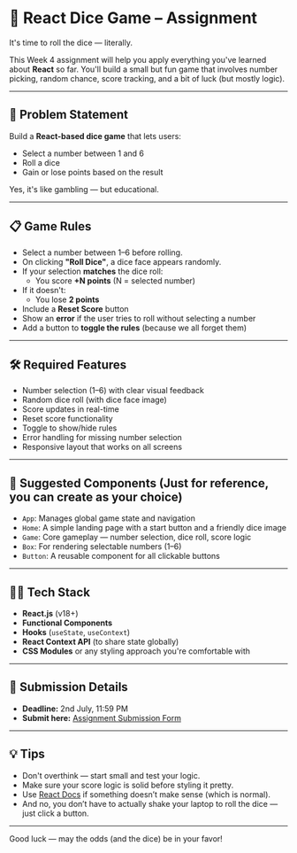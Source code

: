 # 🎲 React Dice Game – Assignment

It's time to roll the dice — literally.

This Week 4 assignment will help you apply everything you've learned about **React** so far. You'll build a small but fun game that involves number picking, random chance, score tracking, and a bit of luck (but mostly logic).

---

## 📝 Problem Statement

Build a **React-based dice game** that lets users:
- Select a number between 1 and 6
- Roll a dice
- Gain or lose points based on the result

Yes, it's like gambling — but educational.

---

## 📋 Game Rules

- Select a number between 1–6 before rolling.
- On clicking **"Roll Dice"**, a dice face appears randomly.
- If your selection **matches** the dice roll:
  - You score **+N points** (N = selected number)
- If it doesn't:
  - You lose **2 points**
- Include a **Reset Score** button
- Show an **error** if the user tries to roll without selecting a number
- Add a button to **toggle the rules** (because we all forget them)

---

## 🛠 Required Features

-  Number selection (1–6) with clear visual feedback
-  Random dice roll (with dice face image)
-  Score updates in real-time
-  Reset score functionality
-  Toggle to show/hide rules
-  Error handling for missing number selection
-  Responsive layout that works on all screens

---

## 🧩 Suggested Components (Just for reference, you can create as your choice)

- `App`: Manages global game state and navigation
- `Home`: A simple landing page with a start button and a friendly dice image
- `Game`: Core gameplay — number selection, dice roll, score logic
- `Box`: For rendering selectable numbers (1–6)
- `Button`: A reusable component for all clickable buttons

---

## 🧑‍💻 Tech Stack

- **React.js** (v18+)
- **Functional Components**
- **Hooks** (`useState`, `useContext`)
- **React Context API** (to share state globally)
- **CSS Modules** or any styling approach you're comfortable with

---

## 📅 Submission Details

- **Deadline:** 2nd July, 11:59 PM
- **Submit here:** [Assignment Submission Form](https://forms.gle/G8tTKS1ukG9F21Km8)

---

## 💡 Tips

- Don't overthink — start small and test your logic.
- Make sure your score logic is solid before styling it pretty.
- Use [React Docs](https://react.dev/learn) if something doesn’t make sense (which is normal).
- And no, you don’t have to actually shake your laptop to roll the dice — just click a button.

---

Good luck — may the odds (and the dice) be in your favor!
